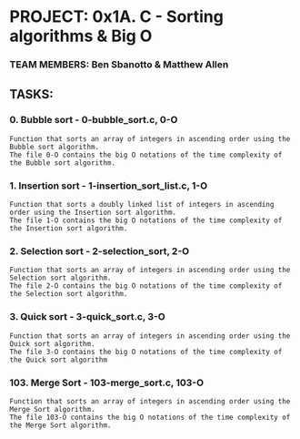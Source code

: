 # PROJECT: 0x1A. C - Sorting algorithms & Big O
### TEAM MEMBERS: Ben Sbanotto & Matthew Allen

## TASKS:
### 0. Bubble sort - 0-bubble_sort.c, 0-O
	Function that sorts an array of integers in ascending order using the Bubble sort algorithm.
	The file 0-O contains the big O notations of the time complexity of the Bubble sort algorithm.

### 1. Insertion sort - 1-insertion_sort_list.c, 1-O
	Function that sorts a doubly linked list of integers in ascending order using the Insertion sort algorithm.
	The file 1-O contains the big O notations of the time complexity of the Insertion sort algorithm.

### 2. Selection sort - 2-selection_sort, 2-O
	Function that sorts an array of integers in ascending order using the Selection sort algorithm.
	The file 2-O contains the big O notations of the time complexity of the Selection sort algorithm.

### 3. Quick sort - 3-quick_sort.c, 3-O
	Function that sorts an array of integers in ascending order using the Quick sort algorithm.
	The file 3-O contains the big O notations of the time complexity of the Quick sort algorithm

### 103. Merge Sort - 103-merge_sort.c, 103-O
	Function that sorts an array of integers in ascending order using the Merge Sort algorithm.
	The file 103-O contains the big O notations of the time complexity of the Merge Sort algorithm.